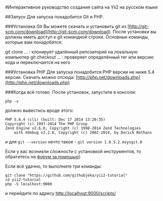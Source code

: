 #Интерактивное руководство создания сайта на Yii2 на русском языке

##Запуск
Для запуска понадобится Git и PHP.

###Установка Git
Вы можете скачать и установить git из [http://git-scm.com/download](http://git-scm.com/download). 
После установки вы должны иметь доступ к git командной строки. Основные команды, которые вам понадобятся:

git clone ... : клонирует удалённый репозиторий на локальную компьютер
git checkout ... : проверяет определённый тег или версию кода и переключается на него
 
###Установка PHP
Для запуска понадобится PHP версии не ниже 5.4 версии.
Скачать можно отсюда: [http://php.net/downloads.php](http://php.net/downloads.php)

###Когда всё готово.
После установок, запустите в консоли:
```
php -v
```
должно вывестись вроде этого:
```
PHP 5.6.4 (cli) (built: Dec 17 2014 13:20:35)
Copyright (c) 1997-2014 The PHP Group
Zend Engine v2.6.0, Copyright (c) 1998-2014 Zend Technologies
    with Xdebug v2.2.6, Copyright (c) 2002-2014, by Derick Rethans
```

и для `git --version` нечто такое - `git version 1.8.5.2.msysgit.0`

Если у вас возникли сложности с установкой инструментов, то обратитесь на 
[форум за помощью](http://yiiframework.ru/forum/viewforum.php?f=17&sid=7d16a10cc45601f77dfd89c094b0b4f9))

Если всё удачно, то выполните три команды:
```
git clone "https://github.com/githubjeka/yii2-tutorial"
cd yii2-tutorial
php -S localhost:9000
```
и перейдите по адресу [http://localhost:9000/scripts/](http://localhost:9000/scripts/)